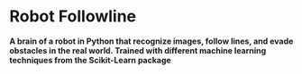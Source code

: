 # Robot Followline

**A brain of a robot in Python that recognize images, follow lines, and evade obstacles in the real world. Trained with different machine learning techniques from the Scikit-Learn package**

